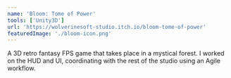 ```yaml
---
name: 'Bloom: Tome of Power'
tools: ['Unity3D']
url: 'https://wolverinesoft-studio.itch.io/bloom-tome-of-power'
featuredImage: './bloom-icon.png'
---
```


A 3D retro fantasy FPS game that takes place in a mystical forest.
I worked on the HUD and UI, coordinating with the rest of the studio
using an Agile workflow.
